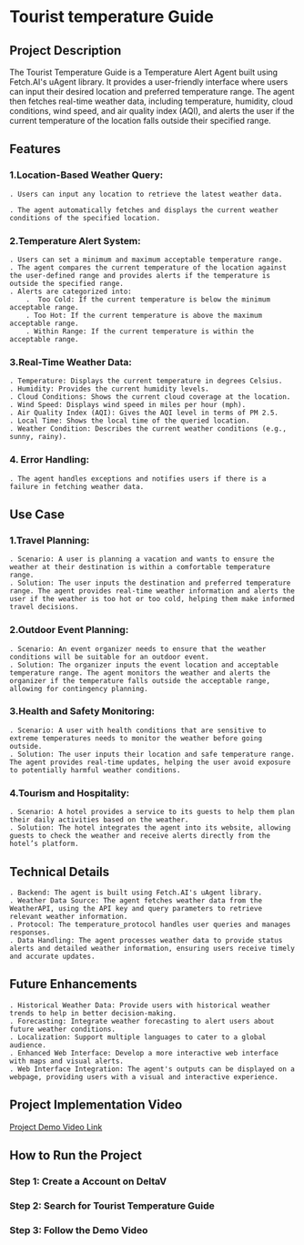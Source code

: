 # Tourist temperature Guide

## Project Description

The Tourist Temperature Guide is a Temperature Alert Agent built using Fetch.AI's uAgent library. It provides a user-friendly interface where users can input their desired location and preferred temperature range. The agent then fetches real-time weather data, including temperature, humidity, cloud conditions, wind speed, and air quality index (AQI), and alerts the user if the current temperature of the location falls outside their specified range.

## Features
### 1.Location-Based Weather Query:
    . Users can input any location to retrieve the latest weather data.
    
    . The agent automatically fetches and displays the current weather conditions of the specified location.

### 2.Temperature Alert System:
    . Users can set a minimum and maximum acceptable temperature range.
    . The agent compares the current temperature of the location against the user-defined range and provides alerts if the temperature is outside the specified range.
    . Alerts are categorized into:
        .  Too Cold: If the current temperature is below the minimum acceptable range.
        . Too Hot: If the current temperature is above the maximum acceptable range.
        . Within Range: If the current temperature is within the acceptable range.
### 3.Real-Time Weather Data:
    . Temperature: Displays the current temperature in degrees Celsius.
    . Humidity: Provides the current humidity levels.
    . Cloud Conditions: Shows the current cloud coverage at the location.
    . Wind Speed: Displays wind speed in miles per hour (mph).
    . Air Quality Index (AQI): Gives the AQI level in terms of PM 2.5.
    . Local Time: Shows the local time of the queried location.
    . Weather Condition: Describes the current weather conditions (e.g., sunny, rainy).
### 4. Error Handling:
    . The agent handles exceptions and notifies users if there is a failure in fetching weather data.


## Use Case 
### 1.Travel Planning:
    . Scenario: A user is planning a vacation and wants to ensure the weather at their destination is within a comfortable temperature range.
    . Solution: The user inputs the destination and preferred temperature range. The agent provides real-time weather information and alerts the user if the weather is too hot or too cold, helping them make informed travel decisions.

### 2.Outdoor Event Planning:
    . Scenario: An event organizer needs to ensure that the weather conditions will be suitable for an outdoor event.
    . Solution: The organizer inputs the event location and acceptable temperature range. The agent monitors the weather and alerts the organizer if the temperature falls outside the acceptable range, allowing for contingency planning.

### 3.Health and Safety Monitoring:
    . Scenario: A user with health conditions that are sensitive to extreme temperatures needs to monitor the weather before going outside.
    . Solution: The user inputs their location and safe temperature range. The agent provides real-time updates, helping the user avoid exposure to potentially harmful weather conditions.

### 4.Tourism and Hospitality:
    . Scenario: A hotel provides a service to its guests to help them plan their daily activities based on the weather.
    . Solution: The hotel integrates the agent into its website, allowing guests to check the weather and receive alerts directly from the hotel’s platform.

## Technical Details 
    . Backend: The agent is built using Fetch.AI's uAgent library.
    . Weather Data Source: The agent fetches weather data from the WeatherAPI, using the API key and query parameters to retrieve relevant weather information.
    . Protocol: The temperature_protocol handles user queries and manages responses.
    . Data Handling: The agent processes weather data to provide status alerts and detailed weather information, ensuring users receive timely and accurate updates.

## Future Enhancements 
    . Historical Weather Data: Provide users with historical weather trends to help in better decision-making.
    . Forecasting: Integrate weather forecasting to alert users about future weather conditions.
    . Localization: Support multiple languages to cater to a global audience.
    . Enhanced Web Interface: Develop a more interactive web interface with maps and visual alerts.
    . Web Interface Integration: The agent's outputs can be displayed on a webpage, providing users with a visual and interactive experience.

## Project Implementation Video
[Project Demo Video Link](https://drive.google.com/file/d/1bwg709i3P1wnkFI3iR57dBnICtbp27BR/view?usp=sharing)

## How to Run the Project

### Step 1: Create a Account on DeltaV

### Step 2: Search for Tourist Temperature Guide

### Step 3: Follow the Demo Video 
